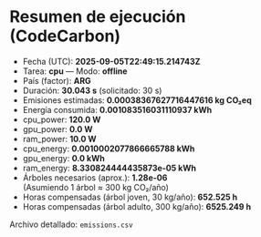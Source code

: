 # Resumen de ejecución (CodeCarbon)

- Fecha (UTC): **2025-09-05T22:49:15.214743Z**
- Tarea: **cpu** — Modo: **offline**
- País (factor): **ARG**
- Duración: **30.043 s** (solicitado: 30 s)
- Emisiones estimadas: **0.00038367627716447616 kg CO₂eq**
- Energía consumida: **0.001083516031110937 kWh**
- cpu_power: **120.0 W**
- gpu_power: **0.0 W**
- ram_power: **10.0 W**
- cpu_energy: **0.0010002077866665788 kWh**
- gpu_energy: **0.0 kWh**
- ram_energy: **8.330824444435873e-05 kWh**
- Árboles necesarios (aprox.): **1.28e-06**  
  (Asumiendo 1 árbol ≈ 300 kg CO₂/año)
- Horas compensadas (árbol joven, 30 kg/año): **652.525 h**
- Horas compensadas (árbol adulto, 300 kg/año): **6525.249 h**

Archivo detallado: `emissions.csv`

